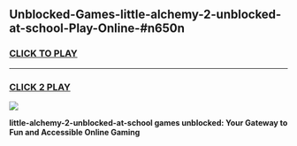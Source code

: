 
## Unblocked-Games-little-alchemy-2-unblocked-at-school-Play-Online-#n650n
<h3>
<a href="https://premium.freeplayer.one?title=little-alchemy-2-unblocked-at-school&ref=24F">CLICK TO PLAY</a></h3>
<hr>

<h3>
<a href="https://premium.freeplayer.one?title=little-alchemy-2-unblocked-at-school&ref=24F">CLICK 2 PLAY</a>
  
</h3>

<a href="https://premium.freeplayer.one?title=little-alchemy-2-unblocked-at-school&ref=24F/"><img src="https://clearcache.store/games.png"></a>


**little-alchemy-2-unblocked-at-school games unblocked: Your Gateway to Fun and Accessible Online Gaming**
